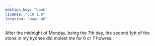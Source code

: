 ```yaml
---
edition_key: "book"
license: "CC0 1.0"
location: "page 40"
---
```

After the midnight of Monday, being the 7th day, the second fytt
of the stone in my kydnes did molest me for 6 or 7 howres.
